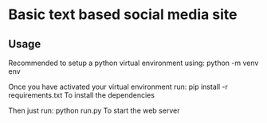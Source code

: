 # Basic text based social media site

## Usage
Recommended to setup a python virtual environment using:
    python -m venv env

Once you have activated your virtual environment run:
    pip install -r requirements.txt
To install the dependencies

Then just run:
    python run.py
To start the web server

